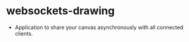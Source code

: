 # websockets-drawing

- Application to share your canvas asynchronously with all connected clients.
